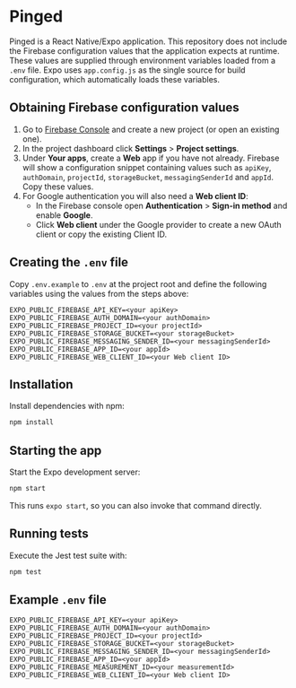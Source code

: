 # Pinged

Pinged is a React Native/Expo application. This repository does not include the Firebase configuration values that the application expects at runtime. These values are supplied through environment variables loaded from a `.env` file. Expo uses `app.config.js` as the single source for build configuration, which automatically loads these variables.

## Obtaining Firebase configuration values

1. Go to [Firebase Console](https://console.firebase.google.com/) and create a new project (or open an existing one).
2. In the project dashboard click **Settings** > **Project settings**.
3. Under **Your apps**, create a **Web** app if you have not already. Firebase will show a configuration snippet containing values such as `apiKey`, `authDomain`, `projectId`, `storageBucket`, `messagingSenderId` and `appId`. Copy these values.
4. For Google authentication you will also need a **Web client ID**:
   - In the Firebase console open **Authentication** > **Sign-in method** and enable **Google**.
   - Click **Web client** under the Google provider to create a new OAuth client or copy the existing Client ID.

## Creating the `.env` file

Copy `.env.example` to `.env` at the project root and define the following variables using the values from the steps above:

```env
EXPO_PUBLIC_FIREBASE_API_KEY=<your apiKey>
EXPO_PUBLIC_FIREBASE_AUTH_DOMAIN=<your authDomain>
EXPO_PUBLIC_FIREBASE_PROJECT_ID=<your projectId>
EXPO_PUBLIC_FIREBASE_STORAGE_BUCKET=<your storageBucket>
EXPO_PUBLIC_FIREBASE_MESSAGING_SENDER_ID=<your messagingSenderId>
EXPO_PUBLIC_FIREBASE_APP_ID=<your appId>
EXPO_PUBLIC_FIREBASE_WEB_CLIENT_ID=<your Web client ID>
```

## Installation

Install dependencies with npm:

```sh
npm install
```

## Starting the app

Start the Expo development server:

```sh
npm start
```

This runs `expo start`, so you can also invoke that command directly.

## Running tests

Execute the Jest test suite with:

```sh
npm test
```

## Example `.env` file

```env
EXPO_PUBLIC_FIREBASE_API_KEY=<your apiKey>
EXPO_PUBLIC_FIREBASE_AUTH_DOMAIN=<your authDomain>
EXPO_PUBLIC_FIREBASE_PROJECT_ID=<your projectId>
EXPO_PUBLIC_FIREBASE_STORAGE_BUCKET=<your storageBucket>
EXPO_PUBLIC_FIREBASE_MESSAGING_SENDER_ID=<your messagingSenderId>
EXPO_PUBLIC_FIREBASE_APP_ID=<your appId>
EXPO_PUBLIC_FIREBASE_MEASUREMENT_ID=<your measurementId>
EXPO_PUBLIC_FIREBASE_WEB_CLIENT_ID=<your Web client ID>
```
